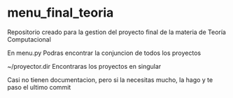 # menu_final_teoria
Repositorio creado para la gestion del proyecto final de la materia de Teoría Computacional

En menu.py
  Podras encontrar la conjuncion de todos los proyectos
  
~/proyector.dir
   Encontraras los proyectos en singular
   
Casi no tienen documentacion, pero si la necesitas mucho, la hago y te paso el ultimo commit
